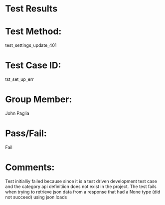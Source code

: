 

# Test Results

# Test Method:
test_settings_update_401

# Test Case ID:
tst_set_up_err

# Group Member:
John Paglia

# Pass/Fail:
Fail

# Comments:
Test initialliy failed because since it is a test driven development
test case and the category api definitiion does not exist in the project.
The test fails when trying to retrieve json data from a response that
had a None type (did not succeed) using json.loads
